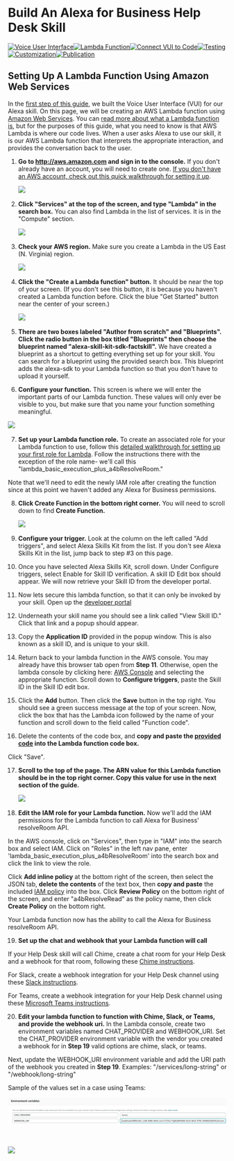 # Build An Alexa for Business Help Desk Skill

[![Voice User Interface](https://m.media-amazon.com/images/G/01/mobile-apps/dex/alexa/alexa-skills-kit/tutorials/navigation/1-locked._TTH_.png)](./1-voice-user-interface.md)[![Lambda Function](https://m.media-amazon.com/images/G/01/mobile-apps/dex/alexa/alexa-skills-kit/tutorials/navigation/2-on._TTH_.png)](./2-lambda-function.md)[![Connect VUI to Code](https://m.media-amazon.com/images/G/01/mobile-apps/dex/alexa/alexa-skills-kit/tutorials/navigation/3-off._TTH_.png)](./3-connect-vui-to-code.md)[![Testing](https://m.media-amazon.com/images/G/01/mobile-apps/dex/alexa/alexa-skills-kit/tutorials/navigation/4-off._TTH_.png)](./4-testing.md)[![Customization](https://m.media-amazon.com/images/G/01/mobile-apps/dex/alexa/alexa-skills-kit/tutorials/navigation/5-off._TTH_.png)](./5-customization.md)[![Publication](https://m.media-amazon.com/images/G/01/mobile-apps/dex/alexa/alexa-skills-kit/tutorials/navigation/6-off._TTH_.png)](./6-publication.md)

## Setting Up A Lambda Function Using Amazon Web Services

In the [first step of this guide](./1-voice-user-interface.md), we built the Voice User Interface (VUI) for our Alexa skill.  On this page, we will be creating an AWS Lambda function using [Amazon Web Services](http://aws.amazon.com).  You can [read more about what a Lambda function is](http://aws.amazon.com/lambda), but for the purposes of this guide, what you need to know is that AWS Lambda is where our code lives.  When a user asks Alexa to use our skill, it is our AWS Lambda function that interprets the appropriate interaction, and provides the conversation back to the user.

1.  **Go to http://aws.amazon.com and sign in to the console.** If you don't already have an account, you will need to create one.  [If you don't have an AWS account, check out this quick walkthrough for setting it up](https://github.com/alexa/alexa-cookbook/tree/master/aws/set-up-aws.md).

    <a href="https://console.aws.amazon.com/console/home" target="_new"><img src="https://m.media-amazon.com/images/G/01/mobile-apps/dex/alexa/alexa-skills-kit/tutorials/general/2-1-sign-in-to-the-console._TTH_.png" /></a>

2.  **Click "Services" at the top of the screen, and type "Lambda" in the search box.**  You can also find Lambda in the list of services.  It is in the "Compute" section.

    <a href="https://console.aws.amazon.com/lambda/home" target="_new"><img src="https://m.media-amazon.com/images/G/01/mobile-apps/dex/alexa/alexa-skills-kit/tutorials/general/2-2-services-lambda._TTH_.png" /></a>

3.  **Check your AWS region.** Make sure you create a Lambda in the US East (N. Virginia) region.

    <img src="https://m.media-amazon.com/images/G/01/mobile-apps/dex/alexa/alexa-skills-kit/tutorials/general/2-3-check-region._TTH_.png"/>

4.  **Click the "Create a Lambda function" button.** It should be near the top of your screen.  (If you don't see this button, it is because you haven't created a Lambda function before.  Click the blue "Get Started" button near the center of your screen.)

    <img src="https://m.media-amazon.com/images/G/01/mobile-apps/dex/alexa/alexa-skills-kit/tutorials/general/2-4-create-a-lambda-function._TTH_.png" />

5.  **There are two boxes labeled "Author from scratch" and "Blueprints". Click the radio button in the box titled "Blueprints" then choose the blueprint named "alexa-skill-kit-sdk-factskill".** We have created a blueprint as a shortcut to getting everything set up for your skill. You can search for a blueprint using the provided search box.  This blueprint adds the alexa-sdk to your Lambda function so that you don't have to upload it yourself.

    <!-- <img src="https://m.media-amazon.com/images/G/01/mobile-apps/dex/alexa/alexa-skills-kit/tutorials/fact/2-5-blueprint._TTH_.png" />  <!--TODO: THIS IMAGE NEEDS TO BE CUSTOMIZED FOR YOUR SKILL TEMPLATE, THIS ONE IS OUT OF DATE. -->

6.  **Configure your function.** This screen is where we will enter the important parts of our Lambda function.  These values will only ever be visible to you, but make sure that you name your function something meaningful.

  <img src="https://m.media-amazon.com/images/G/01/mobile-apps/dex/alexa/alexa-skills-kit/tutorials/general/2-7-configure-your-function._TTH_.png" />

7.  **Set up your Lambda function role.**  To create an associated role for your Lambda function to use, follow this [detailed walkthrough for setting up your first role for Lambda](https://github.com/alexa/alexa-cookbook/tree/master/aws/lambda-role.md).  Follow the instructions there with the exception of the role name- we'll call this "lambda\_basic\_execution\_plus\_a4bResolveRoom."

 Note that we'll need to edit the newly IAM role after creating the function since at this point we haven't added any Alexa for Business permissions.

8. **Click Create Function in the bottom right corner.**  You will need to scroll down to find **Create Function.**

    <img src="https://m.media-amazon.com/images/G/01/mobile-apps/dex/alexa/alexa-skills-kit/tutorials/general/2-11-create-function-button._TTH_.png" />


9. **Configure your trigger.** Look at the column on the left called "Add triggers", and select Alexa Skills Kit from the list.  If you don't see Alexa Skills Kit in the list, jump back to step #3 on this page.

    <!-- <img src="https://m.media-amazon.com/images/G/01/mobile-apps/dex/alexa/alexa-skills-kit/tutorials/general/2-6-configure-your-trigger._TTH_.png" /> TODO: THIS SCREENSHOT IS OUT OF DATE-->

10. Once you have selected Alexa Skills Kit, scroll down. Under Configure triggers, select Enable for Skill ID verification. A skill ID Edit box should appear. We will now retrieve your Skill ID from the developer portal.

11. Now lets secure this lambda function, so that it can only be invoked by your skill. Open up the [developer portal](https://developer.amazon.com/alexa/console/ask)

12. Underneath your skill name you should see a link called "View Skill ID." Click that link and a popup should appear.
    
13. Copy the **Application ID** provided in the popup window. This is also known as a skill ID, and is unique to your skill.

14. Return back to your lambda function in the AWS console. You may already have this browser tab open from **Step 11**. Otherwise, open the lambda console by clicking here: [AWS Console](https://console.aws.amazon.com/lambda/home?region=us-east-1#/functions) and selecting the appropriate function. Scroll down to **Configure triggers**, paste the Skill ID in the Skill ID edit box.

15. Click the **Add** button. Then click the **Save** button in the top right. You should see a green success message at the top of your screen. Now, click the box that has the Lambda icon followed by the name of your function and scroll down to the field called "Function code".

16. Delete the contents of the code box, and **copy and paste the [provided code](../lambda/custom/index.js) into the Lambda function code box.**   

 Click "Save".

17. **Scroll to the top of the page. The ARN value for this Lambda function should be in the top right corner. Copy this value for use in the next section of the guide.**

    <img src="https://m.media-amazon.com/images/G/01/mobile-apps/dex/alexa/alexa-skills-kit/tutorials/quiz-game/2-12-copy-ARN._TTH_.png" />  <!--TODO: THIS IMAGE NEEDS TO BE CUSTOMIZED FOR YOUR SKILL TEMPLATE. -->
    
18. **Edit the IAM role for your Lambda function.**  Now we'll add the IAM permissions for the Lambda function to call Alexa for Business' resolveRoom API.

 In the AWS console, click on "Services", then type in "IAM" into the search box and select IAM.  Click on "Roles" in the left nav pane, enter 'lambda\_basic\_execution\_plus\_a4bResolveRoom' into the search box and click the link to view the role.
 
 Click **Add inline policy** at the bottom right of the screen, then select the JSON tab, **delete the contents** of the text box, then **copy and paste** the included [IAM policy](../a4bIAMpolicy.json) into the box.  Click **Review Policy** on the bottom right of the screen, and enter "a4bResolveRead" as the policy name, then click **Create Policy** on the bottom right.
 
 Your Lambda function now has the ability to call the Alexa for Business resolveRoom API.
 
19. **Set up the chat and webhook that your Lambda function will call**

 If your Help Desk skill will call Chime, create a chat room for your Help Desk and a webhook for that room, following these [Chime instructions](https://docs.aws.amazon.com/chime/latest/ug/webhooks.html).
 
 For Slack, create a webhook integration for your Help Desk channel using these [Slack instructions](https://api.slack.com/incoming-webhooks).

 For Teams, create a webhook integration for your Help Desk channel using these [Microsoft Teams instructions](https://docs.microsoft.com/en-us/microsoftteams/platform/concepts/connectors#setting-up-a-custom-incoming-webhook).

20. **Edit your lambda function to function with Chime, Slack, or Teams, and provide the webhook uri.**
 In the Lambda console, create two environment variables named CHAT_PROVIDER and WEBHOOK_URI.
 Set the CHAT_PROVIDER environment variable with the vendor you created a webhook for in **Step 19**  valid options are chime, slack, or teams.
 
 Next, update the WEBHOOK_URI environment variable and add the URI path of the webhook you created in **Step 19**.
 Examples: "/services/long-string" or "/webhook/long-string"
 
 Sample of the values set in a case using Teams:

 <img src="./img/EnvironmentVariables.JPG"/>
 
<!--21. **Add the request module to the AWS Lambda function.** - Removed this section as it's not required.  The skill using https, which is a built in node module.
Because we'll use the **request** module to perform our HTTPS POST from the Lambda to the Help Desk chat's webhook uri, we need to add the module to our Lambda function.  We'll do so by exporting the Lambda function's deployment package, adding the additional module in via "**npm install request**," then re-uploading the modified package.

 **Export your existing Lambda function** from the AWS console, by navigating to your Lambda function, then clicking on **Actions > Export function.** Click on **Download deployment package** to get the zip file.  Follow the [instructions for adding a node module to a Lambda package](https://docs.aws.amazon.com/lambda/latest/dg/nodejs-create-deployment-pkg.html) and add the request module.  For our purposes, and because AWS Lambda already natively supports the AWS SDK, you'll only need 4 node modules: the alexa sdk, the 2 i18next modules, and the request module we're adding.  The other node_modules can be removed for our purposes to keep the Lambda size fairly lean when you re-upload it.  
 
 When ready with your new zipped deployment package, **upload your code** by navigating to the AWS console, and in the section for **Function code** for your Lambda, go to the dropdown box for **Code entry type** and select **Upload a .ZIP file.**  Select your modified Lambda package and upload it. -->

   <br/><br/>
   <a href="./3-connect-vui-to-code.md"><img src="https://m.media-amazon.com/images/G/01/mobile-apps/dex/alexa/alexa-skills-kit/tutorials/general/buttons/button_next_connect_vui_to_code._TTH_.png"/></a>
